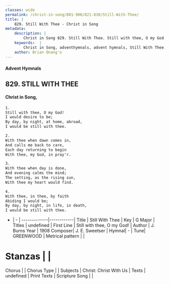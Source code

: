 ```yaml
---
classes: wide
permalink: /christ-in-song/801-900/821-830/Still-With-Thee/
title: |
    829. Still With Thee - Christ in Song
metadata:
    description: |
        Christ in Song 829. Still With Thee. Still with thee, O my God! I would desire to be; By day, by night, at home, abroad, I would be still with thee.
    keywords:  |
        Christ in Song, adventhymnals, advent hymnals, Still With Thee, Still with thee, O my God!. 
    author: Brian Onang'o
---
```


#### Advent Hymnals
## 829. STILL WITH THEE
####  Christ in Song,

```txt
1.
Still with thee, O my God!
I would desire to be;
By day, by night, at home, abroad,
I would be still with thee.

2.
With thee when dawn comes in,
And calls me back to care,
Each day returning to begin
With thee, my God, in pray'r.

3.
With thee when day is done,
And evening calms the mind;
The setting, as the rising sun,
With thee my heart would find.

4.
With thee, in thee, by faith
Abiding I would be;
By day, by night, in life, in death,
I would be still with thee.

```

- |   -  |
-------------|------------|
Title | Still With Thee |
Key | G Major |
Titles | undefined |
First Line | Still with thee, O my God! |
Author | J. Burns
Year | 1908
Composer| J. E. Sweetser |
Hymnal|  - |
Tune| GREENWOOD |
Metrical pattern | |
# Stanzas |  |
Chorus |  |
Chorus Type |  |
Subjects | Christ: Christ With Us |
Texts | undefined |
Print Texts | 
Scripture Song |  |
    
